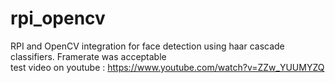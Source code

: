 # rpi_opencv
RPI and OpenCV integration for face detection using haar cascade classifiers.
Framerate was acceptable  
test video on youtube : 
  https://www.youtube.com/watch?v=ZZw_YUUMYZQ
